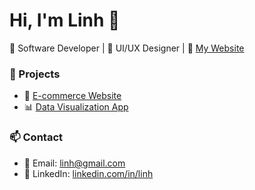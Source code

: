 # Hi, I'm Linh 👋  
🚀 Software Developer | 🎨 UI/UX Designer | 🔗 [My Website](https://linh.com)  

### 📌 Projects  
- 🌟 [E-commerce Website](https://github.com/linh/ecommerce)  
- 📊 [Data Visualization App](https://github.com/linh/dataviz)  

### 📫 Contact  
- 📧 Email: linh@gmail.com  
- 💼 LinkedIn: [linkedin.com/in/linh](https://linkedin.com/in/linh)  


